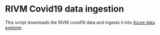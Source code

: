 # RIVM Covid19 data ingestion

This script downloads the RIVM covid19 data and ingests it into [Azure data explorer](https://learn.microsoft.com/en-us/azure/data-explorer/start-for-free).
